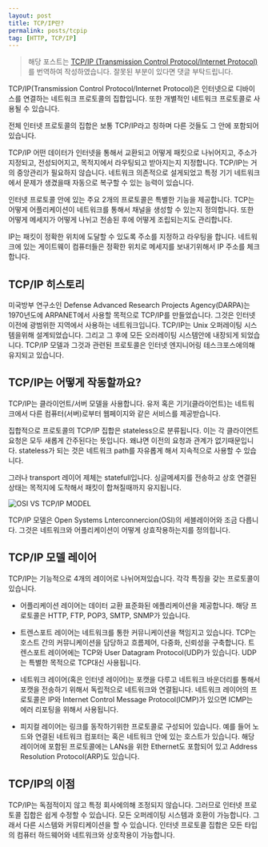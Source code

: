 ```yaml
---
layout: post
title: TCP/IP란?
permalink: posts/tcpip
tag: [HTTP, TCP/IP]
---
```


> 해당 포스트는 [TCP/IP (Transmission Control Protocol/Internet Protocol)](https://searchnetworking.techtarget.com/definition/TCP-IP)를 번역하여 작성하였습니다. 잘못된 부분이 있다면 댓글 부탁드립니다.

TCP/IP(Transmission Control Protocol/Internet Protocol)은 인터넷으로 디바이스를 연결하는 네트워크 프로토콜의 집합입니다. 또한 개별적인 네트워크 프로토콜로 사용될 수 있습니다.

전체 인터넷 프로토콜의 집합은 보통 TCP/IP라고 칭하며 다른 것들도 그 안에 포함되어 있습니다.

TCP/IP 어떤 데이터가 인터넷을 통해서 교환되고 어떻게 패킷으로 나뉘어지고, 주소가 지정되고, 전성되어지고, 목적지에서 라우팅되고 받아지는지 지정합니다. TCP/IP는 거의 중앙관리가 필요하지 않습니다. 네트워크 의존적으로 설게되었고 특정 기기 네트워크에서 문제가 생겼을때 자동으로 복구할 수 있는 능력이 있습니다.

인터넷 프로토콜 안에 있는 주요 2개의 프로토콜은 특별한 기능을 제공합니다.
TCP는 어떻게 어플리케이션이 네트워크를 통해서 채널을 생성할 수 있는지 정의합니다. 또한 어떻게 메세지가 어떻게 나뉘고 전송된 후에 어떻게 조립되는지도 관리합니다.

IP는 패킷이 정확한 위치에 도달할 수 있도록 주소를 지정하고 라우팅을 합니다. 네트워크에 있는 게이트웨이 컴퓨터들은 정확한 위치로 메세지를 보내기위해서 IP 주소를 체크합니다.

## TCP/IP 히스토리

미국방부 연구소인 Defense Advanced Research Projects Agency(DARPA)는 1970년도에 ARPANET에서 사용할 목적으로 TCP/IP를 만들었습니다. 그것은 인터넷 이전에 광범위한 지역에서 사용하는 네트워크입니다. TCP/IP는 Unix 오퍼레이팅 시스템을위해 설계되었습니다. 그리고 그 후에 모든 오러레이팅 시스템안에 내장되게 되었습니다.
TCP/IP 모델과 그것과 관련된 프로토콜은 인터넷 엔지니어링 테스크포스에의해 유지되고 있습니다.

## TCP/IP는 어떻게 작동할까요?

TCP/IP는 클라이언트/서버 모델을 사용합니다. 유저 혹은 기기(클라이언트)는 네트워크에서 다른 컴퓨터(서버)로부터 웹페이지와 같은 서비스를 제공받습니다.

집합적으로 프로토콜의 TCP/IP 집합은 stateless으로 분류됩니다. 이는 각 클라이언트 요청은 모두 새롭게 간주된다는 뜻입니다. 왜냐면 이전의 요청과 관계가 없기때문입니다. stateless가 되는 것은 네트워크 path를 자유롭게 해서 지속적으로 사용할 수 있습니다.

그러나 transport 레이어 제체는 statefull입니다. 싱글메세지를 전송하고 상호 연결된 상태는 목적지에 도착해서 패킷이 합쳐질때까지 유지됩니다.

![OSI VS TCP/IP MODEL](https://cdn.ttgtmedia.com/rms/onlineImages/networking-osi_vs_tcp-ip_model_table_desktop.jpg)

TCP/IP 모델은 Open Systems Lnterconnercion(OSI)의 세블레이어와 조금 다릅니다. 그것은 네트워크와 어플리케이션이 어떻게 상효작용하는지를 정의힙니다.

## TCP/IP 모델 레이어

TCP/IP는 기능적으로 4개의 레이어로 나뉘어져있습니다. 각각 특징을 갖는 프로토콜이 있습니다.

- 어플리케이션 레이어는 데이터 교환 표준화된 에플리케이션을 제공합니다. 해당 프로토콜은 HTTP, FTP, POP3, SMTP, SNMP가 있습니다.

- 트렌스포트 레이어는 네트워크를 통한 커뮤니케이션을 책임지고 있습니다. TCP는 호스트 간의 커뮤니케이션을 담당하고 흐름제어, 다중화, 신뢰성을 구축합니다. 트렌스포트 레이어에는 TCP와 User Datagram Protocol(UDP)가 있습니다. UDP는 특별한 목적으로 TCP대신 사용됩니다.

- 네트워크 레이어(혹은 인터넷 레이어)는 포캣을 다루고 네트워크 바운더리를 통해서 포캣을 전송하기 위해서 독립적으로 네트워크와 연결됩니다. 네트워크 레이어의 프로토콜은 IP와 Internet Control Message Protocol(ICMP)가 있으면 ICMP는 에러 리포팅을 위해서 사용됩니다.

- 피지컬 레이어는 링크를 동작하기위한 프로토콜로 구성되어 있습니다. 예를 들어 노드와 연결된 네트워크 컴포터는 혹은 네트워크 안에 있는 호스트가 있습니다. 해당 레이어에 포함된 프로토콜에는 LANs을 위한 Ethernet도 포함되어 있고 Address Resolution Protocol(ARP)도 있습니다.

## TCP/IP의 이점

TCP/IP는 독점적이지 않고 특정 회사에의해 조정되지 않습니다. 그러므로 인터넷 프로토콜 집합은 쉽게 수정할 수 있습니다. 모든 오퍼레이팅 시스템과 호환이 가능합니다. 그래서 다른 시스템와 커뮤티케이션을 할 수 있습니다. 인터넷 프로토콜 집합은 모든 타입의 컴퓨터 하드웨어와 네트워크와 상호작용이 가능합니다.
